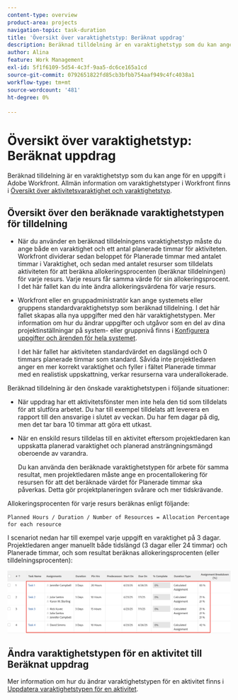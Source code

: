 ```yaml
---
content-type: overview
product-area: projects
navigation-topic: task-duration
title: 'Översikt över varaktighetstyp: Beräknat uppdrag'
description: Beräknad tilldelning är en varaktighetstyp som du kan ange för en uppgift i Adobe Workfront. Allmän information om varaktighetstyper i Workfront finns i Översikt över Varaktighet och Varaktighetstyp.
author: Alina
feature: Work Management
exl-id: 5f1f6109-5d54-4c3f-9aa5-dc6ce165a1cd
source-git-commit: 0792651822fd85cb3bfbb754aaf949c4fc4038a1
workflow-type: tm+mt
source-wordcount: '481'
ht-degree: 0%

---
```


# Översikt över varaktighetstyp: Beräknat uppdrag

<!-- Audited: 5/2025 -->

Beräknad tilldelning är en varaktighetstyp som du kan ange för en uppgift i Adobe Workfront. Allmän information om varaktighetstyper i Workfront finns i [Översikt över aktivitetsvaraktighet och varaktighetstyp](../../../manage-work/tasks/taskdurtn/task-duration-and-duration-type.md).

## Översikt över den beräknade varaktighetstypen för tilldelning

<!--
<p data-mc-conditions="QuicksilverOrClassic.Draft mode">(NOTE: This Hub issue has a powerpoint that highlights information that is useful to users when using Calculated Assignment duration type. I don't think we can use the powerpoint, because it's old. I also don't know if the things they discuss are still relevant, since the PP is from 2015. I've closed the issue, but I'm putting a link here just in case the info is useful. https://hub.workfront.com/issue/5a9dd7d5007d02a8966014557c23cc89/updates)</p>
-->

* När du använder en beräknad tilldelningens varaktighetstyp måste du ange både en varaktighet och ett antal planerade timmar för aktiviteten. Workfront dividerar sedan beloppet för Planerade timmar med antalet timmar i Varaktighet, och sedan med antalet resurser som tilldelats aktiviteten för att beräkna allokeringsprocenten (beräknar tilldelningen) för varje resurs. Varje resurs får samma värde för sin allokeringsprocent. I det här fallet kan du inte ändra allokeringsvärdena för varje resurs.
* Workfront eller en gruppadministratör kan ange systemets eller gruppens standardvaraktighetstyp som beräknad tilldelning. I det här fallet skapas alla nya uppgifter med den här varaktighetstypen. Mer information om hur du ändrar uppgifter och utgåvor som en del av dina projektinställningar på system- eller gruppnivå finns i [Konfigurera uppgifter och ärenden för hela systemet](../../../administration-and-setup/set-up-workfront/configure-system-defaults/set-task-issue-preferences.md).

  I det här fallet har aktiviteten standardvärdet en dagslängd och 0 timmars planerade timmar som standard. Såvida inte projektledaren anger en mer korrekt varaktighet och fyller i fältet Planerade timmar med en realistisk uppskattning, verkar resurserna vara underallokerade.

Beräknad tilldelning är den önskade varaktighetstypen i följande situationer:

* När uppdrag har ett aktivitetsfönster men inte hela den tid som tilldelats för att slutföra arbetet. Du har till exempel tilldelats att leverera en rapport till den ansvarige i slutet av veckan. Du har fem dagar på dig, men det tar bara 10 timmar att göra ett utkast.
* När en enskild resurs tilldelas till en aktivitet eftersom projektledaren kan uppskatta planerad varaktighet och planerad ansträngningsmängd oberoende av varandra.

  Du kan använda den beräknade varaktighetstypen för arbete för samma resultat, men projektledaren måste ange en procentallokering för resursen för att det beräknade värdet för Planerade timmar ska påverkas. Detta gör projektplaneringen svårare och mer tidskrävande.

Allokeringsprocenten för varje resurs beräknas enligt följande:

```
Planned Hours / Duration / Number of Resources = Allocation Percentage for each resource
```

I scenariot nedan har till exempel varje uppgift en varaktighet på 3 dagar. Projektledaren anger manuellt både tidslängd (3 dagar eller 24 timmar) och Planerade timmar, och som resultat beräknas allokeringsprocenten (eller tilldelningsprocenten):

![](assets/calcassign-350x80.png)

## Ändra varaktighetstypen för en aktivitet till Beräknat uppdrag

Mer information om hur du ändrar varaktighetstypen för en aktivitet finns i [Uppdatera varaktighetstypen för en aktivitet](../../../manage-work/tasks/taskdurtn/update-duration-type-of-task.md).

<!--
<p data-mc-conditions="QuicksilverOrClassic.Draft mode">(NOTE: replaced with new article linked above)</p>
-->

<!--
<ol data-mc-conditions="QuicksilverOrClassic.Draft mode">
<li value="1">Go to a task for which you want to change the Duration Type.</li>
<li value="2"> <p data-mc-conditions="QuicksilverOrClassic.Quicksilver">Click <strong>Task Details</strong> in the left panel, then in the Overview area double click <strong>Duration Type</strong>. </p> </li>
<li value="3">Select <strong>Calculated Assignment</strong> from the drop-down menu.</li>
<li value="4">Click <strong>Save</strong> <strong>Changes</strong>.</li>
</ol>
-->
